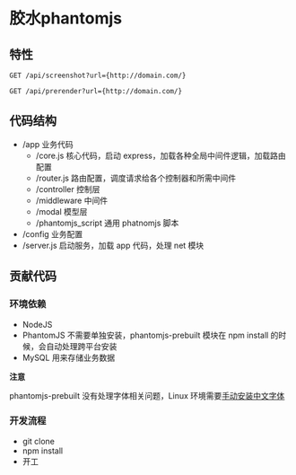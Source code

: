 # 胶水phantomjs

## 特性

```
GET /api/screenshot?url={http://domain.com/}
```

```
GET /api/prerender?url={http://domain.com/}
```

## 代码结构

- /app 业务代码
  - /core.js 核心代码，启动 express，加载各种全局中间件逻辑，加载路由配置
  - /router.js 路由配置，调度请求给各个控制器和所需中间件
  - /controller 控制层
  - /middleware 中间件
  - /modal 模型层
  - /phantomjs_script 通用 phatnomjs 脚本
- /config 业务配置
- /server.js 启动服务，加载 app 代码，处理 net 模块

## 贡献代码

### 环境依赖

- NodeJS
- PhantomJS 不需要单独安装，phantomjs-prebuilt 模块在 npm install 的时候，会自动处理跨平台安装
- MySQL 用来存储业务数据

__注意__

phantomjs-prebuilt 没有处理字体相关问题，Linux 环境需要[手动安装中文字体](https://github.com/qq286735628/easyScreenshot/wiki/ubuntu-%E5%AE%89%E8%A3%85%E4%B8%AD%E6%96%87%E5%AD%97%E4%BD%93)

### 开发流程

- git clone
- npm install
- 开工
